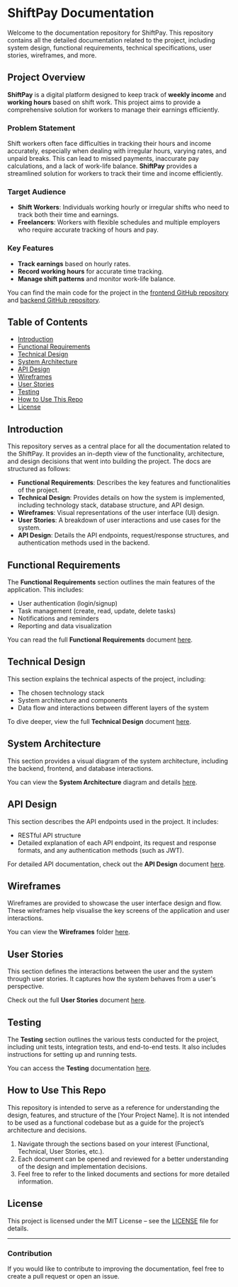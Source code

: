 # ShiftPay Documentation

Welcome to the documentation repository for ShiftPay. This repository contains all the detailed documentation related to the project, including system design, functional requirements, technical specifications, user stories, wireframes, and more.

## Project Overview

**ShiftPay** is a digital platform designed to keep track of **weekly income** and **working hours** based on shift work. This project aims to provide a comprehensive solution for workers to manage their earnings efficiently.

### Problem Statement

Shift workers often face difficulties in tracking their hours and income accurately, especially when dealing with irregular hours, varying rates, and unpaid breaks. This can lead to missed payments, inaccurate pay calculations, and a lack of work-life balance. **ShiftPay** provides a streamlined solution for workers to track their time and income efficiently.

### Target Audience

- **Shift Workers**: Individuals working hourly or irregular shifts who need to track both their time and earnings.
- **Freelancers**: Workers with flexible schedules and multiple employers who require accurate tracking of hours and pay.

### Key Features

- **Track earnings** based on hourly rates.
- **Record working hours** for accurate time tracking.
- **Manage shift patterns** and monitor work-life balance.


You can find the main code for the project in the [frontend GitHub repository](https://github.com/MinhQuan-Tran/ShiftPay_Frontend) and [backend GitHub repository](https://github.com/MinhQuan-Tran/ShiftPay_Backend).

## Table of Contents

- [Introduction](#introduction)
- [Functional Requirements](#functional-requirements)
- [Technical Design](#technical-design)
- [System Architecture](#system-architecture)
- [API Design](#api-design)
- [Wireframes](#wireframes)
- [User Stories](#user-stories)
- [Testing](#testing)
- [How to Use This Repo](#how-to-use-this-repo)
- [License](#license)

## Introduction

This repository serves as a central place for all the documentation related to the ShiftPay. It provides an in-depth view of the functionality, architecture, and design decisions that went into building the project. The docs are structured as follows:

- **Functional Requirements**: Describes the key features and functionalities of the project.
- **Technical Design**: Provides details on how the system is implemented, including technology stack, database structure, and API design.
- **Wireframes**: Visual representations of the user interface (UI) design.
- **User Stories**: A breakdown of user interactions and use cases for the system.
- **API Design**: Details the API endpoints, request/response structures, and authentication methods used in the backend.

## Functional Requirements

The **Functional Requirements** section outlines the main features of the application. This includes:
- User authentication (login/signup)
- Task management (create, read, update, delete tasks)
- Notifications and reminders
- Reporting and data visualization

You can read the full **Functional Requirements** document [here](docs/functional-requirements.md).

## Technical Design

This section explains the technical aspects of the project, including:
- The chosen technology stack
- System architecture and components
- Data flow and interactions between different layers of the system

To dive deeper, view the full **Technical Design** document [here](docs/technical-design.md).

## System Architecture

This section provides a visual diagram of the system architecture, including the backend, frontend, and database interactions.

You can view the **System Architecture** diagram and details [here](docs/system-architecture.md).

## API Design

This section describes the API endpoints used in the project. It includes:
- RESTful API structure
- Detailed explanation of each API endpoint, its request and response formats, and any authentication methods (such as JWT).

For detailed API documentation, check out the **API Design** document [here](docs/api-design.md).

## Wireframes

Wireframes are provided to showcase the user interface design and flow. These wireframes help visualise the key screens of the application and user interactions.

You can view the **Wireframes** folder [here](docs/wireframes/).

## User Stories

This section defines the interactions between the user and the system through user stories. It captures how the system behaves from a user's perspective.

Check out the full **User Stories** document [here](docs/user-stories.md).

## Testing

The **Testing** section outlines the various tests conducted for the project, including unit tests, integration tests, and end-to-end tests. It also includes instructions for setting up and running tests.

You can access the **Testing** documentation [here](docs/testing.md).

## How to Use This Repo

This repository is intended to serve as a reference for understanding the design, features, and structure of the [Your Project Name]. It is not intended to be used as a functional codebase but as a guide for the project’s architecture and decisions.

1. Navigate through the sections based on your interest (Functional, Technical, User Stories, etc.).
2. Each document can be opened and reviewed for a better understanding of the design and implementation decisions.
3. Feel free to refer to the linked documents and sections for more detailed information.

## License

This project is licensed under the MIT License – see the [LICENSE](LICENSE) file for details.

---

### Contribution

If you would like to contribute to improving the documentation, feel free to create a pull request or open an issue.